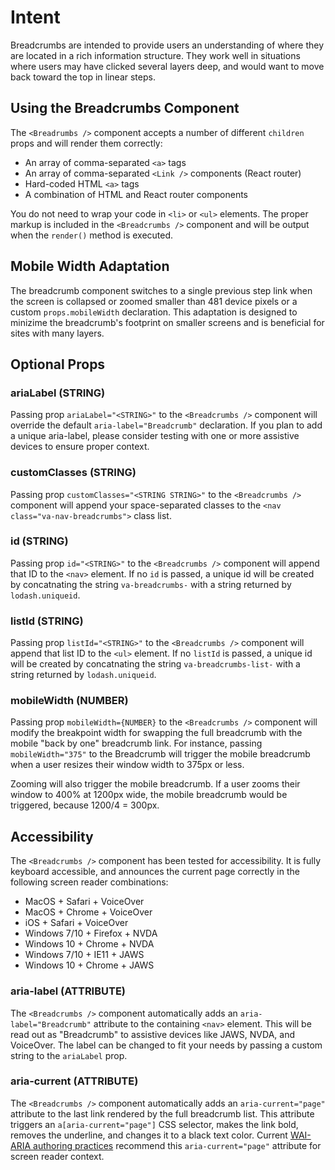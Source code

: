 # Intent

Breadcrumbs are intended to provide users an understanding of where they are located in a rich information structure. They work well in situations where users may have clicked several layers deep, and would want to move back toward the top in linear steps.

## Using the Breadcrumbs Component

The `<Breadrumbs />` component accepts a number of different `children` props and will render them correctly:

* An array of comma-separated `<a>` tags
* An array of comma-separated `<Link />` components (React router)
* Hard-coded HTML `<a>` tags
* A combination of HTML and React router components

You do not need to wrap your code in `<li>` or `<ul>` elements. The proper markup is included in the `<Breadcrumbs />` component and will be output when the `render()` method is executed.

## Mobile Width Adaptation

The breadcrumb component switches to a single previous step link when the screen is collapsed or zoomed smaller than 481 device pixels or a custom `props.mobileWidth` declaration. This adaptation is designed to minizime the breadcrumb's footprint on smaller screens and is beneficial for sites with many layers.

## Optional Props

### ariaLabel (STRING)

Passing prop `ariaLabel="<STRING>"` to the `<Breadcrumbs />` component will override the default `aria-label="Breadcrumb"` declaration. If you plan to add a unique aria-label, please consider testing with one or more assistive devices to ensure proper context.

### customClasses (STRING)

Passing prop `customClasses="<STRING STRING>"` to the `<Breadcrumbs />` component will append your space-separated classes to the `<nav class="va-nav-breadcrumbs">` class list.

### id (STRING)

Passing prop `id="<STRING>"` to the `<Breadcrumbs />` component will append that ID to the `<nav>` element. If no `id` is passed, a unique id will be created by concatnating the string `va-breadcrumbs-` with a string returned by `lodash.uniqueid`.

### listId (STRING)

Passing prop `listId="<STRING>"` to the `<Breadcrumbs />` component will append that list ID to the `<ul>` element. If no `listId` is passed, a unique id will be created by concatnating the string `va-breadcrumbs-list-` with a string returned by `lodash.uniqueid`.

### mobileWidth (NUMBER)

Passing prop `mobileWidth={NUMBER}` to the `<Breadcrumbs />` component will modify the breakpoint width for swapping the full breadcrumb with the mobile "back by one" breadcrumb link. For instance, passing `mobileWidth="375"` to the Breadcrumb will trigger the mobile breadcrumb when a user resizes their window width to 375px or less.

Zooming will also trigger the mobile breadcrumb. If a user zooms their window to 400% at 1200px wide, the mobile breadcrumb would be triggered, because 1200/4 = 300px.

## Accessibility

The `<Breadcrumbs />` component has been tested for accessibility. It is fully keyboard accessible, and announces the current page correctly in the following screen reader combinations:

* MacOS + Safari + VoiceOver
* MacOS + Chrome + VoiceOver
* iOS + Safari + VoiceOver
* Windows 7/10 + Firefox + NVDA
* Windows 10 + Chrome + NVDA
* Windows 7/10 + IE11 + JAWS
* Windows 10 + Chrome + JAWS

### aria-label (ATTRIBUTE)

The `<Breadcrumbs />` component automatically adds an `aria-label="Breadcrumb"` attribute to the containing `<nav>` element. This will be read out as "Breadcrumb" to assistive devices like JAWS, NVDA, and VoiceOver. The label can be changed to fit your needs by passing a custom string to the `ariaLabel` prop.

### aria-current (ATTRIBUTE)

The `<Breadcrumbs />` component automatically adds an `aria-current="page"` attribute to the last link rendered by the full breadcrumb list. This attribute triggers an `a[aria-current="page"]` CSS selector, makes the link bold, removes the underline, and changes it to a black text color. Current [WAI-ARIA authoring practices](https://www.w3.org/TR/2017/NOTE-wai-aria-practices-1.1-20171214/examples/breadcrumb/index.html) recommend this `aria-current="page"` attribute for screen reader context.
